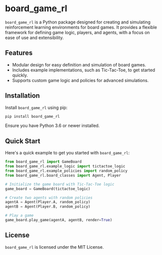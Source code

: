 # board_game_rl

`board_game_rl` is a Python package designed for creating and simulating reinforcement learning environments for board games. It provides a flexible framework for defining game logic, players, and agents, with a focus on ease of use and extensibility.

## Features

- Modular design for easy definition and simulation of board games.
- Includes example implementations, such as Tic-Tac-Toe, to get started quickly.
- Supports custom game logic and policies for advanced simulations.

## Installation

Install `board_game_rl` using pip:

```bash
pip install board_game_rl
```

Ensure you have Python 3.6 or newer installed.

## Quick Start

Here's a quick example to get you started with `board_game_rl`:
```python
from board_game_rl import GameBoard
from board_game_rl.example_logic import tictactoe_logic
from board_game_rl.example_policies import random_policy
from board_game_rl.board_classes import Agent, Player

# Initialize the game board with Tic-Tac-Toe logic
game_board = GameBoard(tictactoe_logic)

# Create two agents with random policies
agentA = Agent(Player.A, random_policy)
agentB = Agent(Player.B, random_policy)

# Play a game
game_board.play_game(agentA, agentB, render=True)
```

## License

`board_game_rl` is licensed under the MIT License.